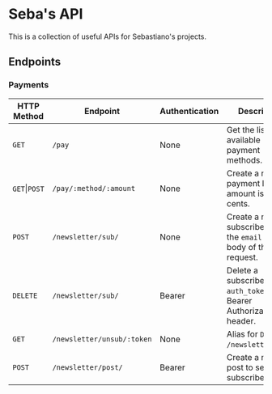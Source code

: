 # Seba's API
This is a collection of useful APIs for Sebastiano's projects.

## Endpoints

### Payments
| HTTP Method   | Endpoint                   | Authentication | Description                                                                 |
|---------------|----------------------------|----------------|-----------------------------------------------------------------------------|
| `GET`         | `/pay`                     | None           | Get the list of available payment methods.                                  |
| `GET`\|`POST` | `/pay/:method/:amount`     | None           | Create a new payment link. The amount is in euro cents.                     |
| `POST`        | `/newsletter/sub/`         | None           | Create a new subscriber. Pass the `email` in the body of the request.       |
| `DELETE`      | `/newsletter/sub/`         | Bearer         | Delete a subscriber. Pass `auth_token` in as a Bearer Authorization header. |
| `GET`         | `/newsletter/unsub/:token` | None           | Alias for `DELETE /newsletter/sub/`.                                        |
| `POST`        | `/newsletter/post/`        | Bearer         | Create a new post to send to all subscribers.                               |
